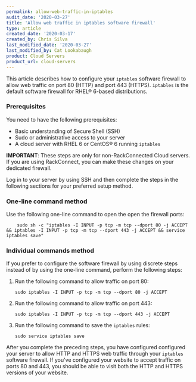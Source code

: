 ```yaml
---
permalink: allow-web-traffic-in-iptables
audit_date: '2020-03-27'
title: 'Allow web traffic in iptables software firewall'
type: article
created_date: '2020-03-17'
created_by: Chris Silva
last_modified_date: '2020-03-27'
last_modified_by: Cat Lookabaugh
product: Cloud Servers
product_url: cloud-servers
---
```


This article describes how to configure your `iptables` software firewall to allow web traffic on port 80 (HTTP) and port 443 (HTTPS). `iptables` is the default software firewall for RHEL&reg; 6-based distributions. 

### Prerequisites

You need to have the following prerequisites:

- Basic understanding of Secure Shell (SSH)
- Sudo or administrative access to your server
- A cloud server with RHEL 6 or CentOS&reg; 6 running `iptables`

**IMPORTANT**: These steps are only for non-RackConnected Cloud servers. If you are using RackConnect, you can make these changes on your dedicated firewall. 

Log in to your server by using SSH and then complete the steps in the following sections for
your preferred setup method.

### One-line command method

Use the following one-line command to open the open the firewall ports:

        sudo sh -c "iptables -I INPUT -p tcp -m tcp --dport 80 -j ACCEPT && iptables -I INPUT -p tcp -m tcp --dport 443 -j ACCEPT && service iptables save"
        
### Individual commands method

If you prefer to configure the software firewall by using discrete steps instead of by using the
one-line command, perform the following steps:

1.  Run the following command to allow traffic on port 80:

        sudo iptables -I INPUT -p tcp -m tcp --dport 80 -j ACCEPT

2.  Run the following command to allow traffic on port 443:

        sudo iptables -I INPUT -p tcp -m tcp --dport 443 -j ACCEPT

3.  Run the following command to save the `iptables` rules:

        sudo service iptables save

After you complete the preceding steps, you have configured configured your server to allow HTTP and HTTPS web traffic through your `iptables` software firewall. If you've configured your website to accept traffic on ports 80 and 443, you should be able to visit both the HTTP and HTTPS versions of your website. 
